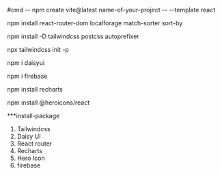 #cmd -- 
npm create vite@latest name-of-your-project -- --template react

npm install react-router-dom localforage match-sorter sort-by 

npm install -D tailwindcss postcss autoprefixer

npx tailwindcss init -p

npm i daisyui

npm i firebase

npm install recharts

npm install @heroicons/react

***install-package
1. Tailwindcss
2. Daisy UI
3. React router
4. Recharts 
5. Hero Icon
6. firebase
